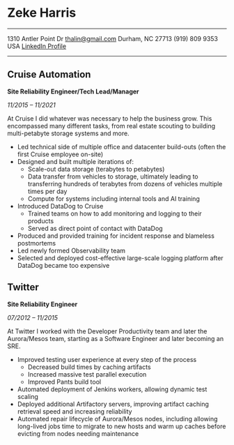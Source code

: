Zeke Harris
===========

--------------------                            ----------------
1310 Antler Point Dr                            thalin@gmail.com
Durham, NC 27713                                (919) 809 9353
USA                                             [LinkedIn Profile](https://www.linkedin.com/in/zekeharris/)
--------------------                            ----------------

## Cruise Automation

**Site Reliability Engineer/Tech Lead/Manager**

_11/2015 – 11/2021_

At Cruise I did whatever was necessary to help the business grow.
This encompassed many different tasks, from real estate scouting to
building multi-petabyte storage systems and more.

* Led technical side of multiple office and datacenter build-outs (often the first Cruise employee on-site)
* Designed and built multiple iterations of:
  * Scale-out data storage (terabytes to petabytes)
  * Data transfer from vehicles to storage, ultimately leading to transferring hundreds of terabytes from dozens of vehicles multiple times per day
  * Compute for systems including internal tools and AI training
* Introduced DataDog to Cruise
  * Trained teams on how to add monitoring and logging to their products
  * Served as direct point of contact with DataDog
* Produced and provided training for incident response and blameless postmortems
* Led newly formed Observability team
* Selected and deployed cost-effective large-scale logging platform after DataDog became too expensive

## Twitter

**Site Reliability Engineer**

_07/2012 – 11/2015_

At Twitter I worked with the Developer Productivity team and later the Aurora/Mesos team, starting as a Software Engineer and later becoming an SRE.

* Improved testing user experience at every step of the process
  * Decreased build times by caching artifacts
  * Increased massive test parallel execution
  * Improved Pants build tool
* Automated deployment of Jenkins workers, allowing dynamic test scaling
* Deployed additional Artifactory servers, improving artifact caching retrieval speed and increasing reliability
* Automated repair lifecycle of Aurora/Mesos nodes, including allowing long-lived jobs time to migrate to new hosts and warm up caches before evicting from nodes needing maintenance
